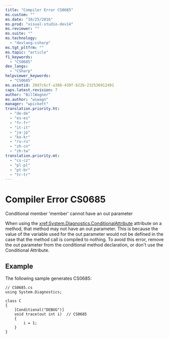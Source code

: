 ```yaml
---
title: "Compiler Error CS0685"
ms.custom: ""
ms.date: "10/25/2016"
ms.prod: "visual-studio-dev14"
ms.reviewer: ""
ms.suite: ""
ms.technology: 
  - "devlang-csharp"
ms.tgt_pltfrm: ""
ms.topic: "article"
f1_keywords: 
  - "CS0685"
dev_langs: 
  - "CSharp"
helpviewer_keywords: 
  - "CS0685"
ms.assetid: 20d7c6cf-a388-430f-b22b-232536912491
caps.latest.revision: 7
author: "BillWagner"
ms.author: "wiwagn"
manager: "wpickett"
translation.priority.ht: 
  - "de-de"
  - "es-es"
  - "fr-fr"
  - "it-it"
  - "ja-jp"
  - "ko-kr"
  - "ru-ru"
  - "zh-cn"
  - "zh-tw"
translation.priority.mt: 
  - "cs-cz"
  - "pl-pl"
  - "pt-br"
  - "tr-tr"
---
```

# Compiler Error CS0685
Conditional member 'member' cannot have an out parameter  
  
 When using the <xref:System.Diagnostics.ConditionalAttribute> attribute on a method, that method may not have an out parameter. This is because the value of the variable used for the out parameter would not be defined in the case that the method call is compiled to nothing. To avoid this error, remove the out parameter from the conditional method declaration, or don't use the Conditional Attribute.  
  
## Example  
 The following sample generates CS0685:  
  
```  
// CS0685.cs  
using System.Diagnostics;  
  
class C  
{  
    [Conditional("DEBUG")]  
    void trace(out int i)  // CS0685  
    {  
        i = 1;  
    }  
}  
```